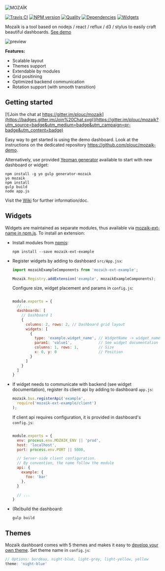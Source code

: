 ![MOZAÏK][logo]

[![Travis CI][travis-image]][travis-url]
[![NPM version][npm-image]][npm-url]
[![Quality][codeclimate-image]][codeclimate-url]
[![Dependencies][gemnasium-image]][gemnasium-url]
[![Widgets][widget-count-image]][widget-count-url]

Mozaïk is a tool based on nodejs / react / reflux / d3 / stylus to easily craft beautiful dashboards. [See demo](http://mozaik.herokuapp.com/)

![preview](https://raw.githubusercontent.com/juhamust/mozaik/readme/preview.png)

**Features:**

- Scalable layout
- Themes support
- Extendable by modules
- Grid positining
- Optimized backend communication
- Rotation support (with smooth transition)

## Getting started

[![Join the chat at https://gitter.im/plouc/mozaik](https://badges.gitter.im/Join%20Chat.svg)](https://gitter.im/plouc/mozaik?utm_source=badge&utm_medium=badge&utm_campaign=pr-badge&utm_content=badge)

Easy way to get started is using the demo dashboard. Look at the instructions on the dedicated repository https://github.com/plouc/mozaik-demo.

Alternatively, use provided [Yeoman generator][generator-mozaik-url] available to start with new dashboard or widget:

```shell
npm install -g yo gulp generator-mozaik
yo mozaik
npm install
gulp build
node app.js
```

Visit the [Wiki](https://github.com/plouc/mozaik/wiki) for further information/doc.

## Widgets

Widgets are maintained as separate modules, thus available via [mozaik-ext-name in npm.js](https://www.npmjs.com/search?q=mozaik). To install an extension:

- Install modules from [npmjs][npmjs-url]:

  ```shell
  npm install --save mozaik-ext-example
  ```

- Register widgets by adding to dashboard ``src/App.jsx``:

  ```javascript
  import mozaikExampleComponents from 'mozaik-ext-example';

  Mozaik.Registry.addExtension('example', mozaikExampleComponents);
  ```

  Configure size, widget placement and params in `config.js`:

  ```javascript

  module.exports = {
    // ...
    dashboards: [
      // Dashboard 1
      {
        columns: 2, rows: 2, // Dashboard grid layout
        widgets: [
          {
            type: 'example.widget_name', // WidgetName -> widget_name
            param1: 'value1',            // See widget documentation
            columns: 1, rows: 1,         // Size
            x: 0, y: 0                   // Position
          }
        ]
      }
    ]
  }
  ```

- If widget needs to communicate with backend (see widget documentation), register its client api by adding to dashboard `app.js`:

  ```javascript
  mozaik.bus.registerApi('example',
    require('mozaik-ext-example/client')
  );
  ```

  If client api requires configuration, it is provided in dashboard's `config.js`:

  ```javascript

  module.exports = {
    env: process.env.MOZAIK_ENV || 'prod',
    host: 'localhost',
    port: process.env.PORT || 5000,

    // Server-side client configuration.
    // By convention, the name follow the module
    api: {
      example: {
        foo: 'bar'
      },
    }

    // ...
  }
  ```

- (Re)build the dashboard:

  ```shell
  gulp build
  ```

## Themes

Mozaïk dashboard comes with 5 themes and makes it easy to [develop your own theme](https://github.com/plouc/mozaik/wiki/theming). Set theme name in `config.js`:

```javascript
// Options: bordeau, night-blue, light-grey, light-yellow, yellow
theme: 'night-blue'
```

[logo]: https://raw.githubusercontent.com/wiki/plouc/mozaik/assets/mozaik-logo-v2.png
[widget-count-image]: https://img.shields.io/badge/widgets-x21-green.svg?style=flat-square
[npm-image]: https://img.shields.io/npm/v/mozaik.svg?style=flat-square
[npm-url]: https://www.npmjs.com/package/mozaik
[widget-count-url]: https://github.com/plouc/mozaik/tree/master/src/ext
[travis-image]: https://img.shields.io/travis/plouc/mozaik.svg?style=flat-square
[travis-url]: https://travis-ci.org/plouc/mozaik
[codeclimate-image]: https://img.shields.io/codeclimate/github/plouc/mozaik.svg?style=flat-square
[codeclimate-url]: https://codeclimate.com/github/plouc/mozaik
[gemnasium-image]: https://img.shields.io/gemnasium/plouc/mozaik.svg?style=flat-square
[gemnasium-url]: https://gemnasium.com/plouc/mozaik
[npmjs-url]: https://www.npmjs.com
[generator-mozaik-url]: https://www.npmjs.com/package/generator-mozaik
